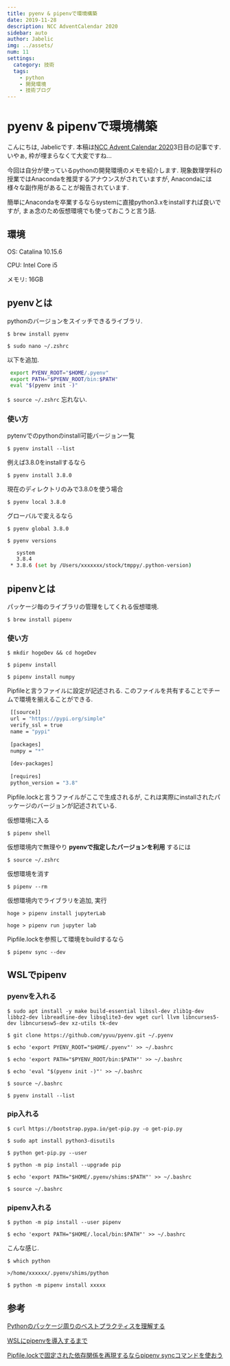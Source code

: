 ```yaml
---
title: pyenv & pipenvで環境構築
date: 2019-11-28
description: NCC AdventCalendar 2020
sidebar: auto
author: Jabelic
img: ../assets/
num: 11
settings:
  category: 技術
  tags:
    - python
    - 開発環境
    - 技術ブログ
---
```


<!--div v-if="new Date('2020/12/03 07:00').getTime() <= new Date().getTime()"-->

# pyenv & pipenvで環境構築

こんにちは, Jabelicです. 本稿は[NCC Advent Calendar 2020](https://qiita.com/advent-calendar/2020/ncc)3日目の記事です. いやぁ, 枠が埋まらなくて大変ですね...

今回は自分が使っているpythonの開発環境のメモを紹介します. 現象数理学科の授業ではAnacondaを推奨するアナウンスがされていますが, Anacondaには様々な副作用があることが報告されています.

簡単にAnacondaを卒業するならsystemに直接python3.xをinstallすれば良いですが, まぁ念のため仮想環境でも使っておこうと言う話.

## 環境

OS: Catalina 10.15.6

CPU: Intel Core i5

メモリ: 16GB


## pyenvとは
pythonのバージョンをスイッチできるライブラリ.

`$ brew install pyenv`

`$ sudo nano ~/.zshrc`

以下を追加.

```bash
 export PYENV_ROOT="$HOME/.pyenv"
 export PATH="$PYENV_ROOT/bin:$PATH"
 eval "$(pyenv init -)"
```

`$ source ~/.zshrc` 忘れない.


### 使い方
pytenvでのpythonのinstall可能バージョン一覧

`$ pyenv install --list`

例えば3.8.0をinstallするなら

`$ pyenv install 3.8.0`

現在のディレクトリのみで3.8.0を使う場合

`$ pyenv local 3.8.0`

グローバルで変えるなら

`$ pyenv global 3.8.0`


`$ pyenv versions`

```bash
   system
   3.8.4
 * 3.8.6 (set by /Users/xxxxxxx/stock/tmppy/.python-version)
```


## pipenvとは

パッケージ毎のライブラリの管理をしてくれる仮想環境.

`$ brew install pipenv`

### 使い方

`$ mkdir hogeDev && cd hogeDev`

`$ pipenv install`

`$ pipenv install numpy`

Pipfileと言うファイルに設定が記述される. このファイルを共有することでチームで環境を揃えることができる.

```bash
 [[source]]
 url = "https://pypi.org/simple"
 verify_ssl = true
 name = "pypi"
 
 [packages]
 numpy = "*"
 
 [dev-packages]
 
 [requires]
 python_version = "3.8"
```

Pipfile.lockと言うファイルがここで生成されるが, これは実際にinstallされたパッケージのバージョンが記述されている.



仮想環境に入る

`$ pipenv shell`

仮想環境内で無理やり __pyenvで指定したバージョンを利用__ するには

`$ source ~/.zshrc`

仮想環境を消す

`$ pipenv --rm`

仮想環境内でライブラリを追加, 実行

`hoge > pipenv install jupyterLab`

`hoge > pipenv run jupyter lab`

Pipfile.lockを参照して環境をbuildするなら

`$ pipenv sync --dev`


## WSLでpipenv


### pyenvを入れる
`$ sudo apt install -y make build-essential libssl-dev zlib1g-dev libbz2-dev libreadline-dev libsqlite3-dev wget curl llvm libncurses5-dev libncursesw5-dev xz-utils tk-dev`

`$ git clone https://github.com/yyuu/pyenv.git ~/.pyenv`

`$ echo 'export PYENV_ROOT="$HOME/.pyenv"' >> ~/.bashrc`

`$ echo 'export PATH="$PYENV_ROOT/bin:$PATH"' >> ~/.bashrc`

`$ echo 'eval "$(pyenv init -)"' >> ~/.bashrc`

`$ source ~/.bashrc`

`$ pyenv install --list`

### pip入れる

`$ curl https://bootstrap.pypa.io/get-pip.py -o get-pip.py`

`$ sudo apt install python3-disutils`

`$ python get-pip.py --user`

`$ python -m pip install --upgrade pip`


`$ echo 'export PATH="$HOME/.pyenv/shims:$PATH"' >> ~/.bashrc`

`$ source ~/.bashrc`

### pipenv入れる

`$ python -m pip install --user pipenv`

`$ echo 'export PATH="$HOME/.local/bin:$PATH"' >> ~/.bashrc`

こんな感じ. 

`$ which python`

`>/home/xxxxxx/.pyenv/shims/python`

`$ python -m pipenv install xxxxx`



## 参考

[Pythonのパッケージ周りのベストプラクティスを理解する](https://www.m3tech.blog/entry/python-packaging)

[WSLにpipenvを導入するまで](https://qiita.com/mashita1023/items/10239f5621ef2fc8acb9)

[Pipfile.lockで固定された依存関係を再現するならpipenv syncコマンドを使おう](https://dev.classmethod.jp/articles/pipenv-sync-is-useful/)



<!--/div-->